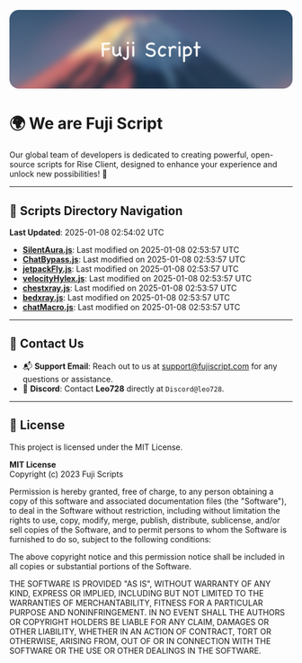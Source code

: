 ![Banner](.github/b.webp)

# 🌍 **We are Fuji Script**

Our global team of developers is dedicated to creating powerful, open-source scripts for Rise Client, designed to enhance your experience and unlock new possibilities! 🌟

---
<!-- SCRIPTS_NAVIGATION_START -->
## 📂 **Scripts Directory Navigation**

**Last Updated**: 2025-01-08 02:54:02 UTC

- **[SilentAura.js](scripts/SilentAura.js)**: Last modified on 2025-01-08 02:53:57 UTC
- **[ChatBypass.js](scripts/ChatBypass.js)**: Last modified on 2025-01-08 02:53:57 UTC
- **[jetpackFly.js](scripts/jetpackFly.js)**: Last modified on 2025-01-08 02:53:57 UTC
- **[velocityHylex.js](scripts/velocityHylex.js)**: Last modified on 2025-01-08 02:53:57 UTC
- **[chestxray.js](scripts/chestxray.js)**: Last modified on 2025-01-08 02:53:57 UTC
- **[bedxray.js](scripts/bedxray.js)**: Last modified on 2025-01-08 02:53:57 UTC
- **[chatMacro.js](scripts/chatMacro.js)**: Last modified on 2025-01-08 02:53:57 UTC

<!-- SCRIPTS_NAVIGATION_END -->

---

## 💬 **Contact Us**  
- 📬 **Support Email**: Reach out to us at [support@fujiscript.com](mailto:support@fujiscript.com) for any questions or assistance.  
- 💬 **Discord**: Contact **Leo728** directly at `Discord@leo728`.

---

## 📜 **License**

This project is licensed under the MIT License.  

**MIT License**  
Copyright (c) 2023 Fuji Scripts  

Permission is hereby granted, free of charge, to any person obtaining a copy of this software and associated documentation files (the "Software"), to deal in the Software without restriction, including without limitation the rights to use, copy, modify, merge, publish, distribute, sublicense, and/or sell copies of the Software, and to permit persons to whom the Software is furnished to do so, subject to the following conditions:  

The above copyright notice and this permission notice shall be included in all copies or substantial portions of the Software.  

THE SOFTWARE IS PROVIDED "AS IS", WITHOUT WARRANTY OF ANY KIND, EXPRESS OR IMPLIED, INCLUDING BUT NOT LIMITED TO THE WARRANTIES OF MERCHANTABILITY, FITNESS FOR A PARTICULAR PURPOSE AND NONINFRINGEMENT. IN NO EVENT SHALL THE AUTHORS OR COPYRIGHT HOLDERS BE LIABLE FOR ANY CLAIM, DAMAGES OR OTHER LIABILITY, WHETHER IN AN ACTION OF CONTRACT, TORT OR OTHERWISE, ARISING FROM, OUT OF OR IN CONNECTION WITH THE SOFTWARE OR THE USE OR OTHER DEALINGS IN THE SOFTWARE.  
